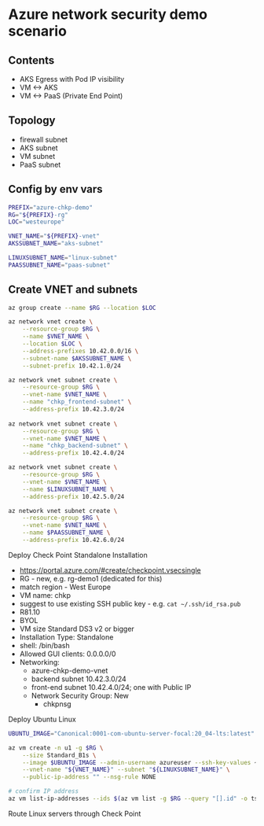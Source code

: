 # Azure network security demo scenario

## Contents

* AKS Egress with Pod IP visibility
* VM <-> AKS
* VM <-> PaaS (Private End Point)

## Topology

* firewall subnet
* AKS subnet
* VM subnet
* PaaS subnet

## Config by env vars

```bash
PREFIX="azure-chkp-demo"
RG="${PREFIX}-rg"
LOC="westeurope"

VNET_NAME="${PREFIX}-vnet"
AKSSUBNET_NAME="aks-subnet"

LINUXSUBNET_NAME="linux-subnet"
PAASSUBNET_NAME="paas-subnet"
```

## Create VNET and subnets

```bash
az group create --name $RG --location $LOC

az network vnet create \
    --resource-group $RG \
    --name $VNET_NAME \
    --location $LOC \
    --address-prefixes 10.42.0.0/16 \
    --subnet-name $AKSSUBNET_NAME \
    --subnet-prefix 10.42.1.0/24

az network vnet subnet create \
    --resource-group $RG \
    --vnet-name $VNET_NAME \
    --name "chkp_frontend-subnet" \
    --address-prefix 10.42.3.0/24
    
az network vnet subnet create \
    --resource-group $RG \
    --vnet-name $VNET_NAME \
    --name "chkp_backend-subnet" \
    --address-prefix 10.42.4.0/24

az network vnet subnet create \
    --resource-group $RG \
    --vnet-name $VNET_NAME \
    --name $LINUXSUBNET_NAME \
    --address-prefix 10.42.5.0/24

az network vnet subnet create \
    --resource-group $RG \
    --vnet-name $VNET_NAME \
    --name $PAASSUBNET_NAME \
    --address-prefix 10.42.6.0/24
```

Deploy Check Point Standalone Installation
* https://portal.azure.com/#create/checkpoint.vsecsingle 
* RG - new, e.g. rg-demo1 (dedicated for this)
* match region - West Europe
* VM name: chkp
* suggest to use existing SSH public key - e.g. `cat ~/.ssh/id_rsa.pub`
* R81.10
* BYOL
* VM size Standard DS3 v2 or bigger
* Installation Type: Standalone
* shell: /bin/bash
* Allowed GUI clients: 0.0.0.0/0
* Networking:
    * azure-chkp-demo-vnet
    * backend subnet 10.42.3.0/24
    * front-end subnet 10.42.4.0/24; one with Public IP
    * Network Security Group: New
        * chkpnsg


Deploy Ubuntu Linux
```bash
UBUNTU_IMAGE="Canonical:0001-com-ubuntu-server-focal:20_04-lts:latest"

az vm create -n u1 -g $RG \
	--size Standard_B1s \
	--image $UBUNTU_IMAGE --admin-username azureuser --ssh-key-values ~/.ssh/id_rsa.pub \
	--vnet-name "${VNET_NAME}" --subnet "${LINUXSUBNET_NAME}" \
	--public-ip-address "" --nsg-rule NONE

# confirm IP address
az vm list-ip-addresses --ids $(az vm list -g $RG --query "[].id" -o tsv) | jq -r '.[].virtualMachine | [.name,.network.privateIpAddresses[0]] | @csv'

```

Route Linux servers through Check Point
```bash

```